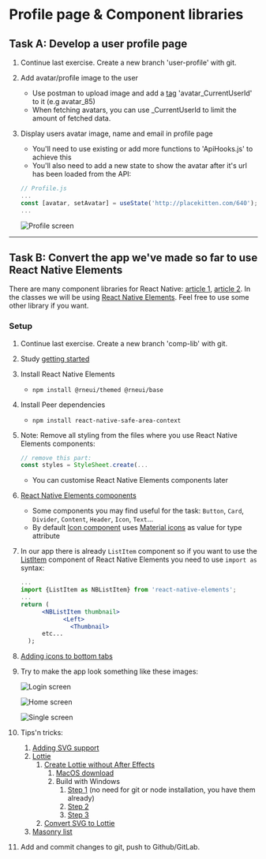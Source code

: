 
# Profile page & Component libraries

## Task A: Develop a user profile page

1. Continue last exercise. Create a new branch 'user-profile' with git.  
1. Add avatar/profile image to the user
    - Use postman to upload image and add a [tag](http://media.mw.metropolia.fi/wbma/docs/#api-Tag-PostTag) 'avatar_CurrentUserId' to it (e.g avatar_85)
    - When fetching avatars, you can use _CurrentUserId to limit the amount of fetched data.
1. Display users avatar image, name and email in profile page
   - You'll need to use existing or add more functions to 'ApiHooks.js' to achieve this
   - You'll also need to add a new state to show the avatar after it's url has been loaded from the API:
   ```jsx
   // Profile.js
   ...
   const [avatar, setAvatar] = useState('http://placekitten.com/640'); // placekitten... is default if user has no avatar
   ...
   ```

   ![Profile screen](images/profile.png)

---

## Task B: Convert the app we've made so far to use React Native Elements

There are many component libraries for React Native: [article 1](https://www.codeinwp.com/blog/react-native-component-libraries/), [article 2](https://blog.logrocket.com/react-native-component-libraries-in-2020/). In the classes we will be using [React Native Elements](https://reactnativeelements.com/). Feel free to use some other library if you want.

### Setup

1. Continue last exercise. Create a new branch 'comp-lib' with git.  
1. Study [getting started](https://reactnativeelements.com/docs/)
1. Install React Native Elements
    - `npm install @rneui/themed @rneui/base`
1. Install Peer dependencies
    - `npm install react-native-safe-area-context`
3. Note: Remove all styling from the files where you use React Native Elements components:

   ```jsx harmony
   // remove this part:
   const styles = StyleSheet.create(...
   ```

    - You can customise React Native Elements components later
1. [React Native Elements components](https://reactnativeelements.com/docs)
   - Some components you may find useful for the task: `Button`, `Card`, `Divider`, `Content`, `Header`, `Icon`, `Text`...    
   - By default [Icon component](https://reactnativeelements.com/docs/icon) uses  [Material icons](https://material.io/resources/icons/?style=baseline) as value for type attribute
1. In our app there is already `ListItem` component so if you want to use the [ListItem](https://reactnativeelements.com/docs/listitem) component of React Native Elements you need to use `import as` syntax:

   ```jsx harmony
   ...
   import {ListItem as NBListItem} from 'react-native-elements';
   ...
   return (
         <NBListItem thumbnail>
               <Left>
                 <Thumbnail>
         etc...
     );
   ```

1. [Adding icons to bottom tabs](https://reactnavigation.org/docs/material-bottom-tab-navigator/#example)

1. Try to make the app look something like these images:

   ![Login screen](images/login.png)

   ![Home screen](images/home.png)

   ![Single screen](images/single.png)

1. Tips'n tricks:
   1. [Adding SVG support](https://kumar2396jayant.medium.com/how-to-use-svg-in-react-native-e581eca59534)
   1. [Lottie](https://airbnb.design/lottie/)
      1. [Create Lottie without After Effects](https://www.youtube.com/watch?v=zoBMb72UDeI)
         1. [MacOS download](https://github.com/HaikuTeam/animator/releases/)
         2. Build with Windows
            1. [Step 1](https://github.com/HaikuTeam/animator#windows-os-dependencies) (no need for git or node installation, you have them already)
            2. [Step 2](https://github.com/HaikuTeam/animator#2-install-project-dependencies)
            3. [Step 3](https://github.com/HaikuTeam/animator#3-start-development-server)
      2. [Convert SVG to Lottie](https://lottiefiles.com/svg-to-lottie/convert)
   1. [Masonry list](https://github.com/hyochan/react-native-masonry-list#react-native-masonry-list)
1. Add and commit changes to git, push to Github/GitLab.
